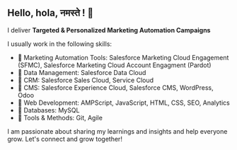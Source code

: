 ## Hello, hola, नमस्ते ! 👋
I deliver **Targeted & Personalized Marketing Automation Campaigns**

I usually work in the following skills:
- 🎯 Marketing Automation Tools: Salesforce Marketing Cloud Engagement (SFMC), Salesforce Marketing Cloud Account Engagment (Pardot)
- 🎯 Data Management: Salesforce Data Cloud
- 🎯 CRM: Salesforce Sales Cloud, Service Cloud
- 🎯 CMS: Salesforce Experience Cloud, Salesforce CMS, WordPress, Odoo
- 🎯 Web Development: AMPScript, JavaScript, HTML, CSS, SEO, Analytics
- 🎯 Databases: MySQL
- 🎯 Tools & Methods: Git, Agile

I am passionate about sharing my learnings and insights and help everyone grow.
Let's connect and grow together!
